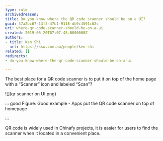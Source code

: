 ```yaml
---
type: rule
archivedreason: 
title: Do you know where the QR code scanner should be on a UI?
guid: 57a2bc67-13f3-47b1-9118-db9c4591c62c
uri: where-qr-code-scanner-should-be-on-a-ui
created: 2019-05-20T07:07:48.0000000Z
authors:
- title: Ken Shi
  url: https://ssw.com.au/people/ken-shi
related: []
redirects:
- do-you-know-where-the-qr-code-scanner-should-be-on-a-ui

---
```


The best place for a QR code scanner is to put it on top of the home page with a “Scanner” icon and labeled “Scan”?

<!--endintro-->
![](qr scanner on UI.png)

::: good
Figure: Good example - Apps put the QR code scanner on top of  homepage

:::

QR  code is widely used in Chinafy projects, it is easier for users to find the scanner when it located in a convenient place.
